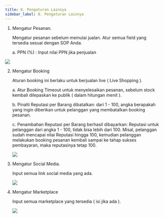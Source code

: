 ```yaml
---
title: 8. Pengaturan Lainnya
sidebar_label: 8. Pengaturan Lainnya
---
```

1. ﻿Mengatur Pesanan. 

   M﻿engatur pesanan sebelum memulai jualan. Atur semua field yang tersedia sesuai dengan SOP Anda.

   a﻿. PPN (%) : Input nilai PPN jika penjualan

![](/img/8.-pengaturan-lainnya-pesanan.png)

2. M﻿engatur Booking

   A﻿turan booking ini berlaku untuk berjualan live ( Live Shopping ). 

   a. A﻿tur Booking Timeout untuk menyelesaikan pesanan, sebelum stock kembali dilepaskan ke publik ( dalam hitungan menit ).

   b﻿. Pinalti Reputasi per Barang dibatalkan: dari 1 - 100, angka berapakah yang ingin diberikan untuk pelanggan yang membatalkan booking pesanan.

   c﻿. Penambahan Reputasi per Barang berhasil dibayarkan: Reputasi untuk pelanggan dari angka 1 - 100, tidak bisa lebih dari 100. Misal, pelanggan sudah mencapai nilai Reputasi hingga 100, kemudian pelanggan melakukan booking pesanan kembali sampai ke tahap sukses pembayaran, maka reputasinya tetap 100.

   ![](/img/8.-pengaturan-lainnya-booking.png)
3. M﻿engatur Social Media. 

   I﻿nput semua link social media yang ada.

   ![](/img/8.-pengaturan-lainnya-social-media.png)
4. M﻿engatur Marketplace

   I﻿nput semua marketplace yang tersedia ( isi jika ada ).

   ![](/img/8.-pengaturan-lainnya-marketplace.png)